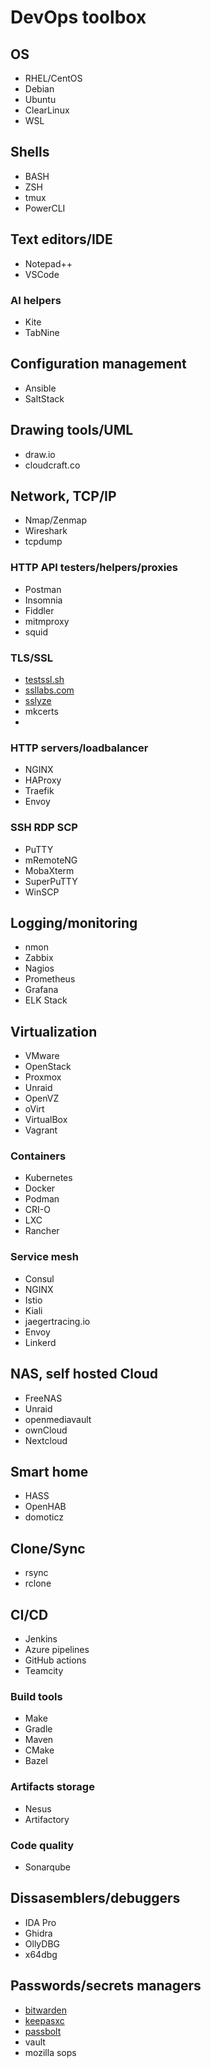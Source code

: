 # DevOps toolbox

## OS

* RHEL/CentOS
* Debian
* Ubuntu
* ClearLinux
* WSL

## Shells

* BASH
* ZSH
* tmux
* PowerCLI

## Text editors/IDE

* Notepad++
* VSCode

### AI helpers

* Kite
* TabNine

## Configuration management

* Ansible
* SaltStack

## Drawing tools/UML

* draw.io
* cloudcraft.co

## Network, TCP/IP

* Nmap/Zenmap
* Wireshark
* tcpdump

### HTTP API testers/helpers/proxies

* Postman
* Insomnia
* Fiddler
* mitmproxy
* squid

### TLS/SSL

* [testssl.sh](https://testssl.sh/)
* [ssllabs.com](https://www.ssllabs.com/)
* [sslyze](https://github.com/nabla-c0d3/sslyze)
* mkcerts
* 

### HTTP servers/loadbalancer

* NGINX
* HAProxy
* Traefik
* Envoy

### SSH RDP SCP

* PuTTY
* mRemoteNG
* MobaXterm
* SuperPuTTY
* WinSCP

## Logging/monitoring

* nmon
* Zabbix
* Nagios
* Prometheus
* Grafana
* ELK Stack

## Virtualization

* VMware
* OpenStack
* Proxmox
* Unraid
* OpenVZ
* oVirt
* VirtualBox
* Vagrant

### Containers

* Kubernetes
* Docker
* Podman
* CRI-O
* LXC
* Rancher

### Service mesh

* Consul
* NGINX
* Istio
* Kiali
* jaegertracing.io
* Envoy
* Linkerd

## NAS, self hosted Cloud

* FreeNAS
* Unraid
* openmediavault
* ownCloud
* Nextcloud

## Smart home

* HASS
* OpenHAB
* domoticz

## Clone/Sync

* rsync
* rclone

## CI/CD

* Jenkins
* Azure pipelines
* GitHub actions
* Teamcity

### Build tools

* Make
* Gradle
* Maven
* CMake
* Bazel

### Artifacts storage

* Nesus
* Artifactory

### Code quality

* Sonarqube

## Dissasemblers/debuggers

* IDA Pro
* Ghidra
* OllyDBG
* x64dbg

## Passwords/secrets managers

* [bitwarden](https://bitwarden.com/)
* [keepasxc](https://keepassxc.org/)
* [passbolt](https://www.passbolt.com/)
* vault
* mozilla sops
